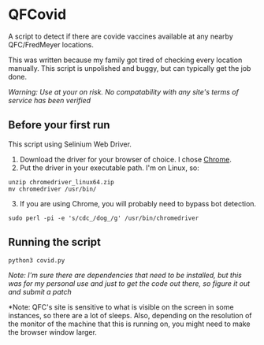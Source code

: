 # QFCovid

A script to detect if there are covide vaccines available at any nearby QFC/FredMeyer locations.

This was written because my family got tired of checking every location manually. This script is
unpolished and buggy, but can typically get the job done.

*Warning: Use at your on risk. No compatability with any site's terms of service has been verified*

## Before your first run

This script using Selinium Web Driver.

1) Download the driver for your browser of choice. I chose [Chrome](https://chromedriver.chromium.org/downloads).
2) Put the driver in your executable path. I'm on Linux, so:

```shell
unzip chromedriver_linux64.zip 
mv chromedriver /usr/bin/
```
3) If you are using Chrome, you will probably need to bypass bot detection.

```shell
sudo perl -pi -e 's/cdc_/dog_/g' /usr/bin/chromedriver
```

## Running the script

```shell
python3 covid.py 
```

*Note: I'm sure there are dependencies that need to be installed, but this was for my personal use and just to get the code out there, so figure it out and submit a patch*

*Note: QFC's site is sensitive to what is visible on the screen in some instances, so there are a lot of sleeps. Also, depending on the resolution of the monitor of the machine that this is running on, you might need to make the browser window larger.
